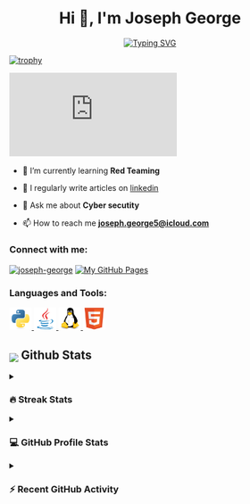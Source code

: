 <h1 align="center">Hi 👋, I'm Joseph George</h1>
<p align="center">
    <a href="https://git.io/typing-svg"><img src="https://readme-typing-svg.demolab.com?font=Playwrite+ES+Deco+Guides&size=30&pause=1000&color=F71515&width=444&height=60&lines=Red+teamer!;Computer+Engineer!;Linux+user!" alt="Typing SVG" /></a>
</p>

[![trophy](https://github-profile-trophy.vercel.app/?username=joseph-george1&theme=onedark)](https://github.com/ryo-ma/github-profile-trophy)
<iframe src="https://tryhackme.com/api/v2/badges/public-profile?userPublicId=29818" style='border:none;'></iframe>

- 🌱 I’m currently learning **Red Teaming**

- 📝 I regularly write articles on [linkedin](https://www.linkedin.com/in/joseph-george-wahba)

- 💬 Ask me about **Cyber secutity**

- 📫 How to reach me **joseph.george5@icloud.com**

<h3 align="left">Connect with me:</h3>
<p align="left">
<a href="https://linkedin.com/in/joseph-george-wahba" target="blank"><img align="center" src="https://raw.githubusercontent.com/rahuldkjain/github-profile-readme-generator/master/src/images/icons/Social/linked-in-alt.svg" alt="joseph-george" height="30" width="40" /></a>
<a href="https://joseph-george1.github.io" target="_blank">
  <img align="center" src="https://raw.githubusercontent.com/rahuldkjain/github-profile-readme-generator/master/src/images/icons/Social/github.svg" 
       alt="My GitHub Pages" height="30" width="40" />
</a>

</p>

<h3 align="left">Languages and Tools:</h3>
<p align="left">
<p align="left">
  <a href="https://www.python.org/" target="_blank">
    <img src="https://raw.githubusercontent.com/devicons/devicon/master/icons/python/python-original.svg" alt="Python" width="40" height="40"/>
  </a>
  <a href="https://www.java.com/" target="_blank">
    <img src="https://raw.githubusercontent.com/devicons/devicon/master/icons/java/java-original.svg" alt="Java" width="40" height="40"/>
  </a>
  <a href="https://www.linux.org/" target="_blank">
    <img src="https://raw.githubusercontent.com/devicons/devicon/master/icons/linux/linux-original.svg" alt="Linux" width="40" height="40"/>
  </a>
  <a href="https://www.w3.org/html/" target="_blank">
    <img src="https://raw.githubusercontent.com/devicons/devicon/master/icons/html5/html5-original.svg" alt="HTML5" width="40" height="40"/>
  </a>
</p>


## <img src="https://media1.giphy.com/media/v1.Y2lkPTc5MGI3NjExYzFhYzJkMmQ2MWQ3ZGY3MDhjZTE3MDI2Mzk3NzE1OWQyZTRlMmYwMCZjdD1z/iY8CRBdQXODJSCERIr/giphy.gif" width=5% valign="bottom"> Github Stats

<details><summary><h3> 🔥 Streak Stats</h3></summary>

----

<p align="center"><img src="https://github-readme-streak-stats.herokuapp.com/?user=joseph-george1&theme=tokyonight_duo" alt="joseph-george1" /></p>

</details>

<details><summary><h3>💻 GitHub Profile Stats</h3></summary>

----

<p align="center">
    <a href="https://github.com/anuraghazra/github-readme-stats">
        <img alt="joseph-george1's Github Stats" src="https://github-readme-stats.vercel.app/api?username=joseph-george1&show_icons=true&count_private=true&locale=en&theme=tokyonight&layout=compact" height="150px" />
    </a>
      <img src="https://github-readme-stats.vercel.app/api/top-langs?username=joseph-george1&langs_count=10&show_icons=true&locale=en&theme=tokyonight" alt="joseph-george1" height="230px"/>
<br/>

  <b>Note:</b> Top languages is only a metric of the languages my public code consists of and doesn't reflect experience or skill level.
  </p>
</details>

<details><summary><h3>⚡ Recent GitHub Activity</h3></summary>

----
</details>
